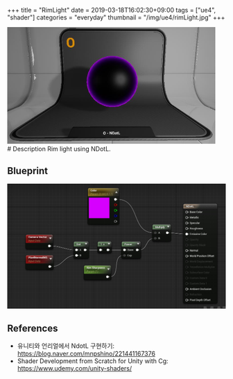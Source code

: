+++
title = "RimLight"
date = 2019-03-18T16:02:30+09:00
tags = ["ue4", "shader"]
categories = "everyday"
thumbnail = "/img/ue4/rimLight.jpg"
+++

<div class="image">
<img src="/img/ue4/rimLight.jpg" style="max-width: 480px;">
</div>

<div class="description">
# Description
Rim light using NDotL.

## Blueprint
<img src="/img/ue4/BP_ndotl.jpg">

## References
- 유니티와 언리얼에서 NdotL 구현하기: https://blog.naver.com/mnpshino/221441167376
- Shader Development from Scratch for Unity with Cg: https://www.udemy.com/unity-shaders/